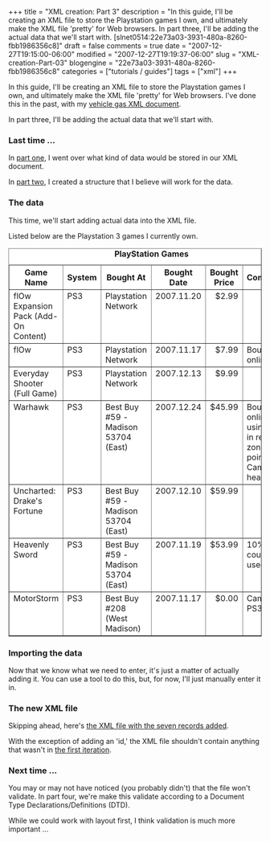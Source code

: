 +++
title = "XML creation: Part 3"
description = "In this guide, I'll be creating an XML file to store the Playstation games I own, and ultimately make the XML file 'pretty' for Web browsers. In part three, I'll be adding the actual data that we'll start with. [slnet0514:22e73a03-3931-480a-8260-fbb1986356c8]"
draft = false
comments = true
date = "2007-12-27T19:15:00-06:00"
modified = "2007-12-27T19:19:37-06:00"
slug = "XML-creation-Part-03"
blogengine = "22e73a03-3931-480a-8260-fbb1986356c8"
categories = ["tutorials / guides"]
tags = ["xml"]
+++

<p>
In this guide, I&#39;ll be creating an XML file to store the Playstation games I own, and ultimately make the XML file &#39;pretty&#39; for Web browsers. I&#39;ve done this in the past, with my <a href="http://jamesrskemp.net/vehicle_gas.xml" target="_blank">vehicle gas XML document</a>. 
</p>
<div class="note">
<p>
In part three, I&#39;ll be adding the actual data that we&#39;ll start with. 
</p>
</div>
<h3>Last time ...</h3>
<p>
In <a href="/words/post/XML-creation-Part-01.aspx">part one</a>, I went over what kind of data would be stored in our XML document. 
</p>
<p>
In <a href="/words/post/XML-creation-Part-02.aspx">part two</a>, I created a structure that I believe will work for the data. 
</p>
<h3>The data</h3>
<p>
This time, we&#39;ll start adding actual data into the XML file. 
</p>
<p>
Listed below are the Playstation 3 games I currently own. 
</p>
<p>
<table border="1" cellspacing="0" style="background-color: #fff">
	<caption><strong>PlayStation Games</strong></caption>
	<thead>
		<tr>
			<th>Game Name</th><th>System</th><th>Bought At</th><th>Bought Date</th><th>Bought Price</th><th>Comments</th>
		</tr>
	</thead>
	<tbody>
		<tr valign="top">
			<td>flOw Expansion Pack (Add-On Content)</td>
			<td>PS3</td>
			<td>Playstation Network</td>
			<td>2007.11.20</td>
			<td align="right">$2.99</td>
			<td>&nbsp;</td>
		</tr>
		<tr valign="top">
			<td>flOw</td>
			<td>PS3</td>
			<td>Playstation Network</td>
			<td>2007.11.17</td>
			<td align="right">$7.99</td>
			<td>Bought online.</td>
		</tr>
		<tr valign="top">
			<td>Everyday Shooter (Full Game)</td>
			<td>PS3</td>
			<td>Playstation Network</td>
			<td>2007.12.13</td>
			<td align="right">$9.99</td>
			<td>&nbsp;</td>
		</tr>
		<tr valign="top">
			<td>Warhawk</td>
			<td>PS3</td>
			<td>Best Buy #59 - Madison 53704 (East)</td>
			<td>2007.12.24</td>
			<td align="right">$45.99</td>
			<td>Bought online, using $15 in reward zone points. Came with headset.</td>
		</tr>
		<tr valign="top">
			<td>Uncharted: Drake&#39;s Fortune</td>
			<td>PS3</td>
			<td>Best Buy #59 - Madison 53704 (East)</td>
			<td>2007.12.10</td>
			<td align="right">$59.99</td>
			<td>&nbsp;</td>
		</tr>
		<tr valign="top">
			<td>Heavenly Sword</td>
			<td>PS3</td>
			<td>Best Buy #59 - Madison 53704 (East)</td>
			<td>2007.11.19</td>
			<td align="right">$53.99</td>
			<td>10% off coupon used</td>
		</tr>
		<tr valign="top">
			<td>MotorStorm</td>
			<td>PS3</td>
			<td>Best Buy #208 (West Madison)</td>
			<td>2007.11.17</td>
			<td align="right">$0.00</td>
			<td>Came with PS3.</td>
		</tr>
	</tbody>
	<tfoot>
	</tfoot>
</table>
</p>
<h3>Importing the data</h3>
<p>
Now that we know what we need to enter, it&#39;s just a matter of actually adding it. You can use a tool to do this, but, for now, I&#39;ll just manually enter it in. 
</p>
<h3>The new XML file</h3>
<p>
Skipping ahead, here&#39;s <a href="http://strivinglife.com/files/xml_creation/part3.xml" target="_blank">the XML file with the seven records added</a>. 
</p>
<p>
With the exception of adding an &#39;id,&#39; the XML file shouldn&#39;t contain anything that wasn&#39;t in <a href="http://strivinglife.com/files/xml_creation/part2.xml" target="_blank">the first iteration</a>. 
</p>
<h3>Next time ...</h3>
<p>
You may or may not have noticed (you probably didn&#39;t) that the file won&#39;t validate. In part four, we&#39;re make this validate according to a Document Type Declarations/Definitions (DTD). 
</p>
<p>
While we could work with layout first, I think validation is much more important ... 
</p>

